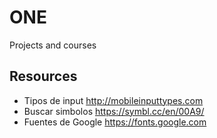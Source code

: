 # ONE
Projects and courses 

## Resources

- Tipos de input http://mobileinputtypes.com
- Buscar simbolos https://symbl.cc/en/00A9/ 
- Fuentes de Google https://fonts.google.com
